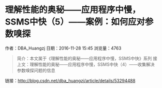 #   理解性能的奥秘——应用程序中慢，SSMS中快（5）——案例：如何应对参数嗅探
作者：DBA_Huangzj
日期：2016-11-28 15:45
浏览量：4763
> 简介：本文属于《理解性能的奥秘——应用程序中慢，SSMS中快》系列	接上文：理解性能的奥秘——应用程序中慢，SSMS中快（4）——收集解决参数嗅探问题的信息

 链接：http://blog.csdn.net/dba_huangzj/article/details/53294488
